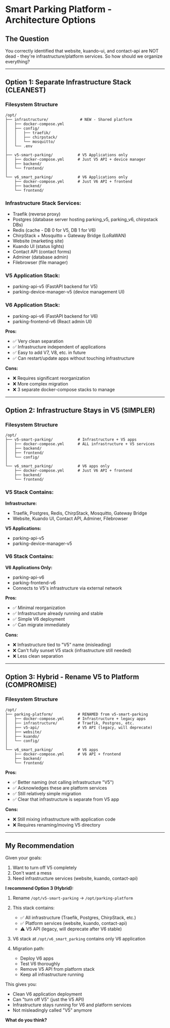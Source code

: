 # Smart Parking Platform - Architecture Options

## The Question
You correctly identified that website, kuando-ui, and contact-api are NOT dead - they're infrastructure/platform services. So how should we organize everything?

---

## Option 1: Separate Infrastructure Stack (CLEANEST)

### Filesystem Structure
```
/opt/
├── infrastructure/              # NEW - Shared platform
│   ├── docker-compose.yml
│   ├── config/
│   │   ├── traefik/
│   │   ├── chirpstack/
│   │   └── mosquitto/
│   └── .env
│
├── v5-smart-parking/           # V5 Applications only
│   ├── docker-compose.yml      # Just V5 API + device manager
│   ├── backend/
│   └── frontend/
│
└── v6_smart_parking/           # V6 Applications only
    ├── docker-compose.yml      # Just V6 API + frontend
    ├── backend/
    └── frontend/
```

### Infrastructure Stack Services:
- Traefik (reverse proxy)
- Postgres (database server hosting parking_v5, parking_v6, chirpstack DBs)
- Redis (cache - DB 0 for V5, DB 1 for V6)
- ChirpStack + Mosquitto + Gateway Bridge (LoRaWAN)
- Website (marketing site)
- Kuando UI (status lights)
- Contact API (contact forms)
- Adminer (database admin)
- Filebrowser (file manager)

### V5 Application Stack:
- parking-api-v5 (FastAPI backend for V5)
- parking-device-manager-v5 (device management UI)

### V6 Application Stack:
- parking-api-v6 (FastAPI backend for V6)
- parking-frontend-v6 (React admin UI)

**Pros:**
- ✅ Very clean separation
- ✅ Infrastructure independent of applications
- ✅ Easy to add V7, V8, etc. in future
- ✅ Can restart/update apps without touching infrastructure

**Cons:**
- ❌ Requires significant reorganization
- ❌ More complex migration
- ❌ 3 separate docker-compose stacks to manage

---

## Option 2: Infrastructure Stays in V5 (SIMPLER)

### Filesystem Structure
```
/opt/
├── v5-smart-parking/           # Infrastructure + V5 apps
│   ├── docker-compose.yml      # ALL infrastructure + V5 services
│   ├── backend/
│   ├── frontend/
│   └── config/
│
└── v6_smart_parking/           # V6 apps only
    ├── docker-compose.yml      # Just V6 API + frontend
    ├── backend/
    └── frontend/
```

### V5 Stack Contains:
**Infrastructure:**
- Traefik, Postgres, Redis, ChirpStack, Mosquitto, Gateway Bridge
- Website, Kuando UI, Contact API, Adminer, Filebrowser

**V5 Applications:**
- parking-api-v5
- parking-device-manager-v5

### V6 Stack Contains:
**V6 Applications Only:**
- parking-api-v6
- parking-frontend-v6
- Connects to V5's infrastructure via external network

**Pros:**
- ✅ Minimal reorganization
- ✅ Infrastructure already running and stable
- ✅ Simple V6 deployment
- ✅ Can migrate immediately

**Cons:**
- ❌ Infrastructure tied to "V5" name (misleading)
- ❌ Can't fully sunset V5 stack (infrastructure still needed)
- ❌ Less clean separation

---

## Option 3: Hybrid - Rename V5 to Platform (COMPROMISE)

### Filesystem Structure
```
/opt/
├── parking-platform/           # RENAMED from v5-smart-parking
│   ├── docker-compose.yml      # Infrastructure + legacy apps
│   ├── infrastructure/         # Traefik, Postgres, etc.
│   ├── v5-api/                 # V5 API (legacy, will deprecate)
│   ├── website/
│   ├── kuando/
│   └── config/
│
└── v6_smart_parking/           # V6 apps
    ├── docker-compose.yml      # V6 API + frontend
    ├── backend/
    └── frontend/
```

**Pros:**
- ✅ Better naming (not calling infrastructure "V5")
- ✅ Acknowledges these are platform services
- ✅ Still relatively simple migration
- ✅ Clear that infrastructure is separate from V5 app

**Cons:**
- ❌ Still mixing infrastructure with application code
- ❌ Requires renaming/moving V5 directory

---

## My Recommendation

Given your goals:
1. Want to turn off V5 completely
2. Don't want a mess
3. Need infrastructure services (website, kuando, contact-api)

**I recommend Option 3 (Hybrid):**

1. Rename `/opt/v5-smart-parking` → `/opt/parking-platform`
2. This stack contains:
   - ✅ All infrastructure (Traefik, Postgres, ChirpStack, etc.)
   - ✅ Platform services (website, kuando, contact-api)
   - ⚠️ V5 API (legacy, will deprecate after V6 stable)

3. V6 stack at `/opt/v6_smart_parking` contains only V6 application

4. Migration path:
   - Deploy V6 apps
   - Test V6 thoroughly
   - Remove V5 API from platform stack
   - Keep all infrastructure running

This gives you:
- Clean V6 application deployment
- Can "turn off V5" (just the V5 API)
- Infrastructure stays running for V6 and platform services
- Not misleadingly called "V5" anymore

**What do you think?**
